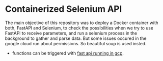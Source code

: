 # Containerized Selenium API

The main objective of this repository was to deploy a Docker container with
both, FastAPI and Selenium, to check the possibilities when we try to use
FastAPI to receive parameters, and run a selenium process in the background
to gather and parse data. But some issues occured in the google cloud run about permissions. So beautiful soup is used insted.

- functions can be triggered with [fast api  running in gcp](https://sociality4-sl6b2mo6eq-uc.a.run.app/docs).